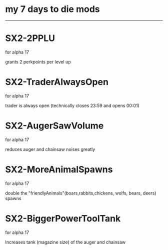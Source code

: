 # my 7 days to die mods
---

# SX2-2PPLU
for alpha 17 

grants 2 perkpoints per level up

# SX2-TraderAlwaysOpen
for alpha 17 

trader is always open (technically closes 23:59 and opens 00:01)

# SX2-AugerSawVolume
for alpha 17

reduces auger and chainsaw noises greatly

# SX2-MoreAnimalSpawns
for alpha 17

double the "friendlyAnimals"(boars,rabbits,chickens, wolfs, bears, deers) spawns

# SX2-BiggerPowerToolTank
for alpha 17

Increases tank (magazine size) of the auger and chainsaw